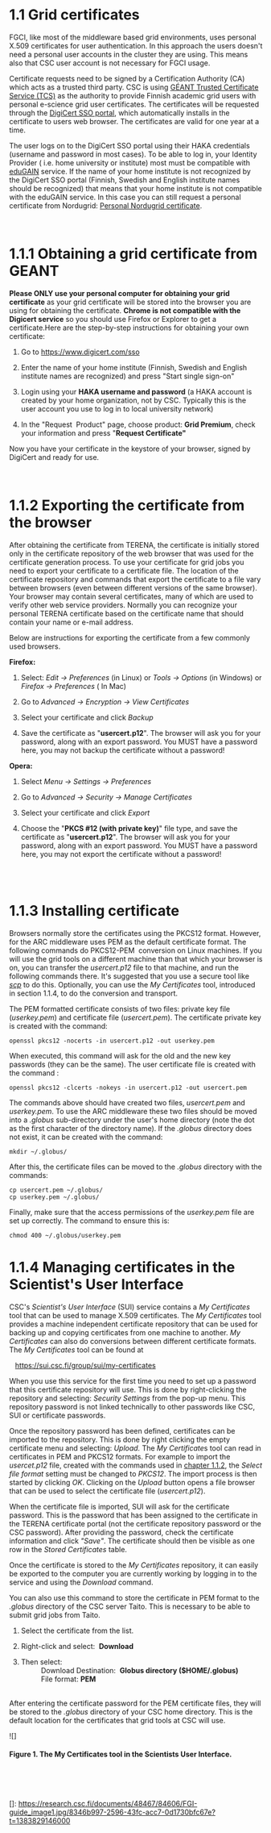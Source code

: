 # 1.1 Grid certificates

FGCI, like most of the middleware based grid environments, uses personal
X.509 certificates for user authentication. In this approach the users
doesn't need a personal user accounts in the cluster they are using.
This means also that CSC user account is not necessary for FGCI usage.

Certificate requests need to be signed by a Certification Authority (CA)
which acts as a trusted third party. CSC is using [GÉANT Trusted
Certificate Service (TCS)] as the authority to provide Finnish academic
grid users with personal e-science grid user certificates. The
certificates will be requested through the [DigiCert SSO portal], which
automatically installs in the certificate to users web browser. The
certificates are valid for one year at a time.

The user logs on to the DigiCert SSO portal using their HAKA credentials
(username and password in most cases). To be able to log in, your
Identity Provider ( i.e. home university or institute) most must be
compatible with [eduGAIN] service. If the name of your home institute is
not recognized by the DigiCert SSO portal (Finnish, Swedish and English
institute names should be recognized) that means that your home
institute is not compatible with the eduGAIN service. In this case you
can still request a personal certificate from Nordugrid: [Personal
Nordugrid certificate].

 

# 1.1.1 Obtaining a grid certificate from GEANT

**Please ONLY use your personal computer for obtaining your grid
certificate**<span style="font-weight: normal"> as your grid certificate
will be stored into the browser you are using for obtaining the
certificate. </span> **Chrome is not compatible with the Digicert
service** so you should use Firefox or Explorer to get a
certificate.Here are the step-by-step instructions for obtaining your
own certificate:

1.  <span lang="en-IE">Go to </span><https://www.digicert.com/sso><span
    lang="en-IE">  </span>

2.  Enter the name of your home institute (Finnish, Swedish and English
    institute names are recognized) and press "Start single sign-on"

3.  Login using your **HAKA username and password** (a HAKA account is
    created by your home organization, not by CSC. Typically this is the
    user account you use to log in to local university network)

4.  In the "Request  Product" page, choose product: **Grid Premium**,
    check your information and press "**Request Certificate"**

Now you have your certificate in the keystore of your browser, signed by
DigiCert and ready for use.

 

# 1.1.2 Exporting the certificate from the browser

After obtaining the certificate from TERENA, the certificate is
initially stored only in the certificate repository of the web browser
that was used for the certificate generation process. To use your
certificate for grid jobs you need to export your certificate to a
certificate file. The location of the certificate repository and
commands that export the certificate to a file vary between browsers
(even between different versions of the same browser). Your browser may
contain several certificates, many of which are used to verify other web
service providers. Normally you can recognize your personal TERENA
certificate based on the certificate name that should contain your name
or e-mail address.

Below are instructions for exporting the certificate from a few commonly
used browsers.

**Firefox:**

1.  Select: *Edit -&gt; Preferences* (in Linux) or *Tools -&gt; Options*
    (in Windows) or *Firefox -&gt; Preferences* ( In Mac)

2.  Go to *Advanced -&gt; Encryption -&gt; View Certificates*

3.  Select your certificate and click *Backup*

4.  Save the certificate as "**usercert.p12**". The browser will ask you
    for your password, along with an export password. <span
    style="font-weight: normal">You MUST have a password here, you may
    not backup the certificate without a password!</span>

**Opera:**

1.  Select *Menu -&gt; Settings -&gt; Preferences*

2.  Go to *Advanced -&gt; Security -&gt; Manage Certificates*

3.  Select your certificate and click *Export*

4.  Choose the "**PKCS \#12 (with private key)**" file type, and save
    the certificate as "**usercert.p12**". The browser will ask you for
    your password, along with an export password. You MUST have a
    password here, you may not export the certificate without a
    password!  
     

 

# 1.1.3 Installing certificate

Browsers normally store the certificates using the PKCS12 format.
However, for the ARC middleware uses PEM as the default certificate
format. The following commands do PKCS12-PEM  conversion on Linux
machines. If you will use the grid tools on a different machine than
that which your browser is on, you can transfer the *usercert.p12* file
to that machine, and run the following commands there. It's suggested
that you use a secure tool like [*scp*] to do this. Optionally, you can
use the *My Certificates* tool, introduced in section 1.1.4, to do the
conversion and transport.

The PEM formatted certificate consists of two files: private key file
(*userkey.pem*) and certificate file (*usercert.pem*). The certificate
private key is created with the command:

    openssl pkcs12 -nocerts -in usercert.p12 -out userkey.pem

When executed, this command will ask for the old and the new key
passwords (they can be the same). The user certificate file is created
with the command :

    openssl pkcs12 -clcerts -nokeys -in usercert.p12 -out usercert.pem

The commands above should have created two files, *usercert.pem* and
*userkey.pem*. To use the ARC middleware these two files should be moved
into a *.globus* sub-directory under the user's home directory (note the
dot as the first character of the directory name). If the *.globus*
directory does not exist, it can be created with the command:

    mkdir ~/.globus/

After this, the certificate files can be moved to the *.globus*
directory with the commands:

    cp usercert.pem ~/.globus/
    cp userkey.pem ~/.globus/

Finally, make sure that the access permissions of the *userkey.pem* file
are set up correctly. The command to ensure this is:

    chmod 400 ~/.globus/userkey.pem

# 1.1.4 Managing certificates in the Scientist's User Interface

CSC's *Scientist's User Interface* (SUI) service contains a *My
Certificates* tool that can be used to manage X.509 certificates. The
*My Certificates* tool provides a machine independent certificate
repository that can be used for backing up and copying certificates from
one machine to another. *My Certificates* can also do conversions
between different certificate formats. The *My Certificates* tool can be
found at

   <span
lang="en-IE"><https://sui.csc.fi/group/sui/my-certificates></span>

When you use this service for the first time you need to set up a
password that this certificate repository will use. This is done by
right-clicking the repository and selecting:*<span
style="font-weight: normal"> Security Settings</span>* from the pop-up
menu. This repository password is not linked technically to other
passwords like CSC, SUI or certificate passwords.

Once the repository password has been defined, certificates can be
imported to the repository. This is done by right clicking the empty
certificate menu and selecting: *Upload.* <span
style="font-style: normal">The</span> *My Certificate*s tool can read in
certificates in PEM and PKCS12 formats. For example to import the
*usercet.p12* file, created with the commands used in [chapter 1.1.2],
the *Select file format* setting must be changed to *PKCS12*. The import
process is then started by clicking *OK*. Clicking on the *Upload*
button opens a file browser that can be used to select the certificate
file (*usercert.p12*).

When the certificate file is imported, SUI will ask for the certificate
password. This is the password that has been assigned to the certificate
in the TERENA certificate portal (not the certificate repository
password or the CSC password). After providing the password, check the
certificate information and click *<span
style="font-weight: normal">"Save"</span>*. The certificate should then
be visible as one row in the *Stored Certificates* table.

Once the certificate is stored to the *My Certificates* repository, it
can easily be exported to the computer you are currently working by
logging in to the service and using the *Download* command.

  
You can also use this command to store the certificate in PEM format to
the *.globus* directory of the CSC server Taito. This is necessary to be
able to submit grid jobs from Taito.

1.  Select the certificate from the list.

2.  <span lang="en-IE">Right-click and select:  </span><span
    lang="en-IE">**Download**</span>

3.  <span lang="en-IE">Then select:  
              Download Destination:  </span><span lang="en-IE">**Globus
    directory ($HOME/.globus)**</span>  
    <span lang="en-IE">          File format: </span><span
    lang="en-IE">**PEM**</span>  
     

<span lang="en-IE">After entering the certificate password for the PEM
certificate files, they will be stored to the </span><span
lang="en-IE">*.globus*</span><span lang="en-IE"> directory of your CSC
home directory. This is the default location for the certificates that
grid tools at CSC will use.</span>

  
![]

#### Figure 1. The My Certificates tool in the Scientists User Interface.

 

 

  [GÉANT Trusted Certificate Service (TCS)]: http://www.geant.org/TCS/Pages/default.aspx
  [DigiCert SSO portal]: https://www.digicert.com/sso%E2%80%8B
  [eduGAIN]: http://services.geant.net/edugain/Pages/Home.aspx
  [Personal Nordugrid certificate]: https://research.csc.fi/nordugrid-certificate
  [*scp*]: https://research.csc.fi/csc-guide-copying-files-from-linux-and-mac-osx-machines-with-scp
  [chapter 1.1.2]: https://research.csc.fi/fgi-grid-certificates#1.1.2
  []: https://research.csc.fi/documents/48467/84606/FGI-guide_image1.jpg/8346b997-2596-43fc-acc7-0d1730bfc67e?t=1383829146000
